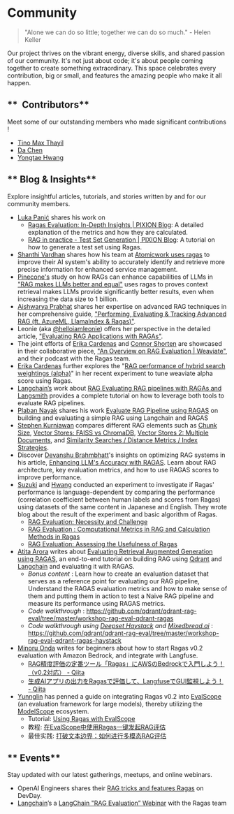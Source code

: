 # Community 

> "Alone we can do so little; together we can do so much." - Helen Keller

Our project thrives on the vibrant energy, diverse skills, and shared passion of our community. It's not just about code; it's about people coming together to create something extraordinary. This space celebrates every contribution, big or small, and features the amazing people who make it all happen.

## **  Contributors**

Meet some of our outstanding members who made significant contributions !

- [Tino Max Thayil](https://github.com/tinomaxthayil)
- [Da Chen](https://github.com/yuukidach)
- [Yongtae Hwang](https://github.com/Yongtae723)

## ** Blog & Insights**

Explore insightful articles, tutorials, and stories written by and for our community members.

- [Luka Panić](https://www.linkedin.com/in/luka-pani%C4%87-20b671277/) shares his work on 
    - [Ragas Evaluation: In-Depth Insights | PIXION Blog](https://pixion.co/blog/ragas-evaluation-in-depth-insights): A detailed explanation of the metrics and how they are calculated.
    - [RAG in practice - Test Set Generation | PIXION Blog](https://pixion.co/blog/rag-in-practice-test-set-generation): A tutorial on how to generate a test set using Ragas.
- [Shanthi Vardhan](https://www.linkedin.com/in/shanthivardhan/) shares how his team at [Atomicwork uses ragas](https://www.atomicwork.com/blog/ragas-improving-atom-accuracy) to improve their AI system's ability to accurately identify and retrieve more precise information for enhanced service management.
- [Pinecone's](https://pinecone.io/blog) study on how RAGs can enhance capabilities of LLMs in ["RAG makes LLMs better and equal"](https://www.pinecone.io/blog/rag-study/) uses ragas to proves context retrieval makes LLMs provide significantly better results, even when increasing the data size to 1 billion.
- [Aishwarya Prabhat](https://www.linkedin.com/in/aishwaryaprabhat/) shares her expertise on advanced RAG techniques in her comprehensive guide, ["Performing, Evaluating & Tracking Advanced RAG (ft. AzureML, LlamaIndex & Ragas)"](https://www.linkedin.com/pulse/performing-evaluating-tracking-advanced-rag-ft-azureml-prabhat-i1rkc/).
- Leonie (aka [@helloiamleonie](https://twitter.com/helloiamleonie?source=about_page-------------------------------------))  offers her perspective in the detailed article, ["Evaluating RAG Applications with RAGAs"](https://towardsdatascience.com/evaluating-rag-applications-with-ragas-81d67b0ee31a).
- The joint efforts of [Erika Cardenas](https://twitter.com/ecardenas300) and [Connor Shorten](https://twitter.com/CShorten30) are showcased in their collaborative piece, ["An Overview on RAG Evaluation | Weaviate"](https://weaviate.io/blog/rag-evaluation), and their podcast with the Ragas team.
- [Erika Cardenas](https://twitter.com/ecardenas300) further explores the "[RAG performance of hybrid search weightings (alpha)](https://www.linkedin.com/posts/erikacardenas300_i-tested-the-rag-performance-of-hybrid-search-activity-7139679925426376705-TVtc?utm_source=share&utm_medium=member_desktop)" in her recent experiment to tune weaviate alpha score using Ragas.
- [Langchain’s](https://blog.langchain.dev/) work about [RAG Evaluating RAG pipelines with RAGAs and Langsmith](https://blog.langchain.dev/evaluating-rag-pipelines-with-ragas-langsmith/) provides a complete tutorial on how to leverage both tools to evaluate RAG pipelines.
- [Plaban Nayak](https://nayakpplaban.medium.com/) shares his work [Evaluate RAG Pipeline using RAGAS](https://medium.aiplanet.com/evaluate-rag-pipeline-using-ragas-fbdd8dd466c1) on building and evaluating a simple RAG using Langchain and RAGAS
- [Stephen Kurniawan](https://www.linkedin.com/in/stepkurniawan/) compares different RAG elements such as [Chunk Size](https://medium.com/@stepkurniawan/rag-chunk-size-experiment-e5e5ca437f44), [Vector Stores: FAISS vs ChromaDB](https://medium.com/@stepkurniawan/comparing-faiss-with-chroma-vector-stores-0953e1e619eb), [Vector Stores 2: Multiple Documents](https://medium.com/@stepkurniawan/comparing-faiss-vs-chroma-vector-store-retrieve-multiple-documents-07ad81a18851), and [Similarity Searches / Distance Metrics / Index Strategies](https://medium.com/@stepkurniawan/comparing-similarity-searches-distance-metrics-in-vector-stores-rag-model-f0b3f7532d6f). 
- Discover [Devanshu Brahmbhatt](https://www.linkedin.com/in/devanshubrahmbhatt/)'s insights on optimizing RAG systems in his article, [Enhancing LLM's Accuracy with RAGAS](https://devanshus-organization.gitbook.io/llm-testing-ragas). Learn about RAG architecture, key evaluation metrics, and how to use RAGAS scores to improve performance.
- [Suzuki](https://www.linkedin.com/in/hirokazu-suzuki-206245110/) and [Hwang](https://www.linkedin.com/in/hwang-yongtae/) conducted an experiment to investigate if Ragas' performance is language-dependent by comparing the performance (correlation coefficient between human labels and scores from Ragas) using datasets of the same content in Japanese and English. They wrote blog about the result of the experiment and basic algorithm of Ragas.
    - [RAG Evaluation: Necessity and Challenge](https://tech.beatrust.com/entry/2024/05/02/RAG_Evaluation%3A_Necessity_and_Challenge)
    - [RAG Evaluation : Computational Metrics in RAG and Calculation Methods in Ragas](https://tech.beatrust.com/entry/2024/05/02/RAG_Evaluation_%3A_Computational_Metrics_in_RAG_and_Calculation_Methods_in_Ragas)
    - [RAG Evaluation: Assessing the Usefulness of Ragas](https://tech.beatrust.com/entry/2024/05/02/RAG_Evaluation%3A_Assessing_the_Usefulness_of_Ragas)
- [Atita Arora](https://www.linkedin.com/in/atitaarora/) writes about [Evaluating Retrieval Augmented Generation using RAGAS](https://superlinked.com/vectorhub/articles/retrieval-augmented-generation-eval-qdrant-ragas), an end-to-end tutorial on building RAG using [Qdrant](https://qdrant.tech/) and [Langchain](https://www.langchain.com/) and evaluating it with RAGAS. 
    - *Bonus content* : Learn how to create an evaluation dataset that serves as a reference point for evaluating our RAG pipeline, Understand the RAGAS evaluation metrics and how to make sense of them and putting them in action to test a Naive RAG pipeline and measure its performance using RAGAS metrics. 
    - *Code walkthrough* : https://github.com/qdrant/qdrant-rag-eval/tree/master/workshop-rag-eval-qdrant-ragas
    - *Code walkthrough using [Deepset Haystack](https://haystack.deepset.ai/) and [Mixedbread.ai](https://www.mixedbread.ai/)* : https://github.com/qdrant/qdrant-rag-eval/tree/master/workshop-rag-eval-qdrant-ragas-haystack
- [Minoru Onda](https://x.com/minorun365) writes for beginners about how to start Ragas v0.2 evaluation with Amazon Bedrock, and integrate with Langfuse.
    - [RAG精度評価の定番ツール「Ragas」にAWSのBedrockで入門しよう！（v0.2対応） - Qiita](https://qiita.com/minorun365/items/2f4e238f8bbc6e393ba5)
    - [生成AIアプリの出力をRagasで評価して、LangfuseでGUI監視しよう！ - Qiita](https://qiita.com/minorun365/items/70ad2f5a0afaac6e5cb9)
- [Yunnglin](https://github.com/Yunnglin) has penned a guide on integrating Ragas v0.2 into [EvalScope](https://github.com/modelscope/eval-scope) (an evaluation framework for large models), thereby utilizing the [ModelScope](https://github.com/modelscope/modelscope) ecosystem.
    - Tutorial: [Using Ragas with EvalScope](https://evalscope.readthedocs.io/en/latest/user_guides/backend/rageval_backend/ragas.html)
    - 教程: [在EvalScope中使用Ragas一键发起RAG评估](https://evalscope.readthedocs.io/zh-cn/latest/user_guides/backend/rageval_backend/ragas.html)
    - 最佳实践: [打破文本边界：如何进行多模态RAG评估](https://evalscope.readthedocs.io/zh-cn/latest/blog/RAG/multimodal_RAG.html#multimodal-rag)

## ** Events**

Stay updated with our latest gatherings, meetups, and online webinars.

- OpenAI Engineers shares their [RAG tricks and features Ragas](https://youtu.be/ahnGLM-RC1Y?si=rS_WSQF8XB04PzhP) on DevDay.
- [Langchain](https://python.langchain.com/docs/get_started/introduction)’s a [LangChain "RAG Evaluation” Webinar](https://www.crowdcast.io/c/bnx91nz59cqq) with the Ragas team

